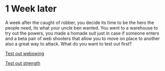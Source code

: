 # 1 Week later


A week after the caught of robber, you decide its time to be the hero the people need, its what your uncle ben wanted. You went to a warehouse to try out the powers, you made a homade suit just in case if someone enters and a  beta pair of web shooters that allow you to move on place to another also a great way to attack. What do you want to test out first?

[Test out webswing](try_webswing.md)

[Test out strength](try_strength.md)
